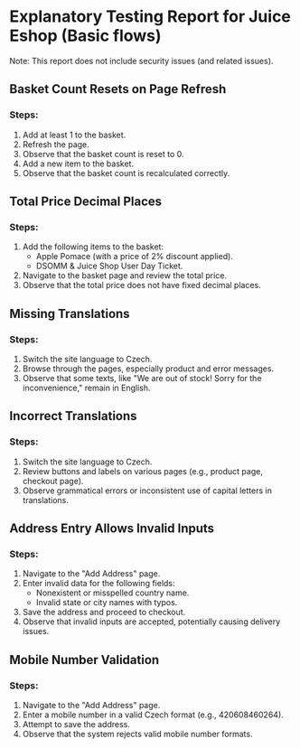 # Explanatory Testing Report for Juice Eshop (Basic flows)

Note: This report does not include security issues  (and related issues).

## Basket Count Resets on Page Refresh
### Steps:
1. Add at least 1 to the basket.
2. Refresh the page.
3. Observe that the basket count is reset to 0.
4. Add a new item to the basket.
5. Observe that the basket count is recalculated correctly.

## Total Price Decimal Places
### Steps:
1. Add the following items to the basket:
   - Apple Pomace (with a price of 2% discount applied).
   - DSOMM & Juice Shop User Day Ticket.
2. Navigate to the basket page and review the total price.
3. Observe that the total price does not have fixed decimal places.

## Missing Translations
### Steps:
1. Switch the site language to Czech.
2. Browse through the pages, especially product and error messages.
3. Observe that some texts, like "We are out of stock! Sorry for the inconvenience," remain in English.

## Incorrect Translations
### Steps:
1. Switch the site language to Czech.
2. Review buttons and labels on various pages (e.g., product page, checkout page).
3. Observe grammatical errors or inconsistent use of capital letters in translations.

## Address Entry Allows Invalid Inputs
### Steps:
1. Navigate to the "Add Address" page.
2. Enter invalid data for the following fields:
   - Nonexistent or misspelled country name.
   - Invalid state or city names with typos.
3. Save the address and proceed to checkout.
4. Observe that invalid inputs are accepted, potentially causing delivery issues.

## Mobile Number Validation
### Steps:
1. Navigate to the "Add Address" page.
2. Enter a mobile number in a valid Czech format (e.g., 420608460264).
3. Attempt to save the address.
4. Observe that the system rejects valid mobile number formats.


